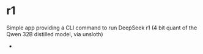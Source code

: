 # r1

Simple app providing a CLI command to run DeepSeek r1 (4 bit quant of the Qwen 32B distilled model,
via unsloth)

- 
